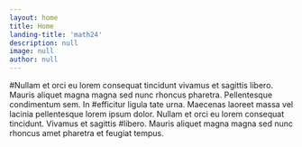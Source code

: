 ```yaml
---
layout: home
title: Home
landing-title: 'math24'
description: null
image: null
author: null
---
```


#Nullam et orci eu lorem consequat tincidunt vivamus et sagittis libero. Mauris aliquet magna magna sed nunc rhoncus pharetra. Pellentesque condimentum sem. In #efficitur ligula tate urna. Maecenas laoreet massa vel lacinia pellentesque lorem ipsum dolor. Nullam et orci eu lorem consequat tincidunt. Vivamus et sagittis #libero. Mauris aliquet magna magna sed nunc rhoncus amet pharetra et feugiat tempus.

